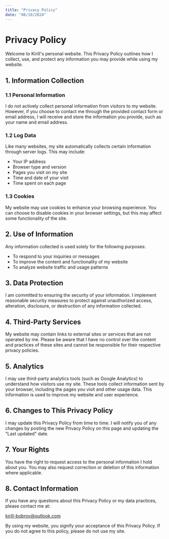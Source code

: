 ```yaml
---
title: "Privacy Policy"
date: "08/10/2024"
---
```


# Privacy Policy

Welcome to Kirill's personal website. This Privacy Policy outlines how I collect, use, and protect any information you may provide while using my website.

## 1. Information Collection

### 1.1 Personal Information
I do not actively collect personal information from visitors to my website. However, if you choose to contact me through the provided contact form or email address, I will receive and store the information you provide, such as your name and email address.

### 1.2 Log Data
Like many websites, my site automatically collects certain information through server logs. This may include:
- Your IP address
- Browser type and version
- Pages you visit on my site
- Time and date of your visit
- Time spent on each page

### 1.3 Cookies
My website may use cookies to enhance your browsing experience. You can choose to disable cookies in your browser settings, but this may affect some functionality of the site.

## 2. Use of Information

Any information collected is used solely for the following purposes:
- To respond to your inquiries or messages
- To improve the content and functionality of my website
- To analyze website traffic and usage patterns

## 3. Data Protection

I am committed to ensuring the security of your information. I implement reasonable security measures to protect against unauthorized access, alteration, disclosure, or destruction of any information collected.

## 4. Third-Party Services

My website may contain links to external sites or services that are not operated by me. Please be aware that I have no control over the content and practices of these sites and cannot be responsible for their respective privacy policies.

## 5. Analytics

I may use third-party analytics tools (such as Google Analytics) to understand how visitors use my site. These tools collect information sent by your browser, including the pages you visit and other usage data. This information is used to improve my website and user experience.

## 6. Changes to This Privacy Policy

I may update this Privacy Policy from time to time. I will notify you of any changes by posting the new Privacy Policy on this page and updating the "Last updated" date.

## 7. Your Rights

You have the right to request access to the personal information I hold about you. You may also request correction or deletion of this information where applicable.

## 8. Contact Information

If you have any questions about this Privacy Policy or my data practices, please contact me at:

kirill-bobrov@outlook.com

By using my website, you signify your acceptance of this Privacy Policy. If you do not agree to this policy, please do not use my site.